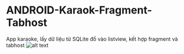 # ANDROID-Karaok-Fragment-Tabhost
App karaoke, lấy dữ liệu từ SQLite đổ vào listview, kết hợp fragment và tabhost
![alt text](https://user-images.githubusercontent.com/87852274/138097713-15dfa757-4b36-40eb-81a9-3ea0878795ed.PNG)
